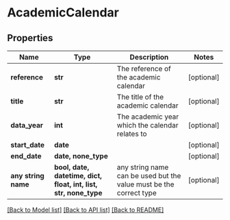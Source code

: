 # AcademicCalendar


## Properties
Name | Type | Description | Notes
------------ | ------------- | ------------- | -------------
**reference** | **str** | The reference of the academic calendar | [optional] 
**title** | **str** | The title of the academic calendar | [optional] 
**data_year** | **int** | The academic year which the calendar relates to | [optional] 
**start_date** | **date** |  | [optional] 
**end_date** | **date, none_type** |  | [optional] 
**any string name** | **bool, date, datetime, dict, float, int, list, str, none_type** | any string name can be used but the value must be the correct type | [optional]

[[Back to Model list]](../README.md#documentation-for-models) [[Back to API list]](../README.md#documentation-for-api-endpoints) [[Back to README]](../README.md)


